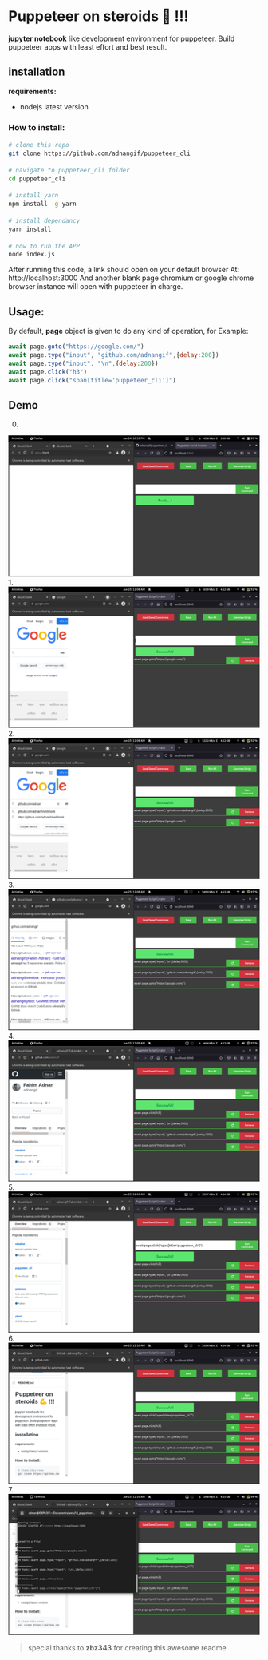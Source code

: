 # Puppeteer on steroids :muscle: !!!

**jupyter notebook** like development environment for puppeteer. Build puppeteer apps with least effort and best result.

## installation

**requirements:**

* nodejs latest version

### How to install:

```bash
# clone this repo
git clone https://github.com/adnangif/puppeteer_cli 

# navigate to puppeteer_cli folder
cd puppeteer_cli 

# install yarn
npm install -g yarn

# install dependancy
yarn install

# now to run the APP
node index.js
```

After running this code, a link should open on your default browser At: http://localhost:3000
And another blank page chromium or google chrome browser instance will open with puppeteer in charge. 

## Usage:
By default, **page** object is given to do any kind of operation, for Example:

```javascript
await page.goto("https://google.com/")
await page.type("input", "github.com/adnangif",{delay:200})
await page.type("input", "\n",{delay:200})
await page.click("h3")
await page.click("span[title='puppeteer_cli']")

```
## Demo

0.
![first img](https://github.com/adnangif/puppeteer_cli/blob/3bf59690810ada3095677e715416236b40caf626/demo/demo_goto_this_repo/demo_0.png)
1.
![first img](https://github.com/adnangif/puppeteer_cli/blob/3bf59690810ada3095677e715416236b40caf626/demo/demo_goto_this_repo/demo_21.png)
2.
![first img](https://github.com/adnangif/puppeteer_cli/blob/3bf59690810ada3095677e715416236b40caf626/demo/demo_goto_this_repo/demo_23.png)
3.
![first img](https://github.com/adnangif/puppeteer_cli/blob/3bf59690810ada3095677e715416236b40caf626/demo/demo_goto_this_repo/demo_24.png)
4.
![first img](https://github.com/adnangif/puppeteer_cli/blob/3bf59690810ada3095677e715416236b40caf626/demo/demo_goto_this_repo/demo_25.png)
5.
![first img](https://github.com/adnangif/puppeteer_cli/blob/3bf59690810ada3095677e715416236b40caf626/demo/demo_goto_this_repo/demo_26.png)
6.
![first img](https://github.com/adnangif/puppeteer_cli/blob/3bf59690810ada3095677e715416236b40caf626/demo/demo_goto_this_repo/demo_27.png)
7.
![first img](https://github.com/adnangif/puppeteer_cli/blob/3bf59690810ada3095677e715416236b40caf626/demo/demo_goto_this_repo/demo_28.png)


> special thanks to **zbz343** for creating this awesome readme